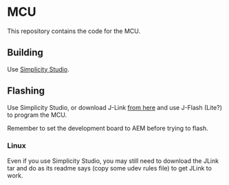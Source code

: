 # MCU

This repository contains the code for the MCU.

## Building

Use [Simplicity Studio](https://www.silabs.com/developers/simplicity-studio).

## Flashing

Use Simplicity Studio, or download J-Link [from here](https://www.segger.com/downloads/jlink/)
and use J-Flash (Lite?) to program the MCU.

Remember to set the development board to AEM before trying to flash.

### Linux
Even if you use Simplicity Studio, you may still need to download the JLink
tar and do as its readme says (copy some udev rules file) to get JLink to work.


